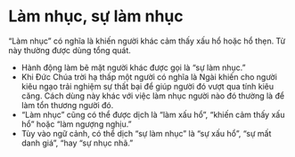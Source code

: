 # Làm nhục, sự làm nhục

“Làm nhục” có nghĩa là khiến người khác cảm thấy xấu hổ hoặc hổ thẹn. Từ này thường được dùng tổng quát. 
- Hành động làm bẽ mặt người khác được gọi là “sự làm nhục.” 
- Khi Đức Chúa trời hạ thấp một người có nghĩa là Ngài khiến cho người kiêu ngạo trải nghiệm sự thất bại để giúp người đó vượt qua tính kiêu căng. Cách dùng này khác với việc làm nhục người nào đó thường là để làm tổn thương người đó. 
- “Làm nhục” cũng có thể được dịch là “làm xấu hổ”, “khiến cảm thấy xấu hổ” hoặc “làm ngượng nghịu.” 
- Tùy vào ngữ cảnh, có thể dịch “sự làm nhục” là “sự xấu hổ”, “sự mất danh giá”, “hay “sự nhục nhã.”

